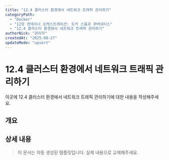```yaml
---
title: "12.4 클러스터 환경에서 네트워크 트래픽 관리하기"
categoryPath:
  - "Docker"
  - "12장 컨테이너 오케스트레이션: 도커 스웜과 쿠버네티스"
  - "12.4 클러스터 환경에서 네트워크 트래픽 관리하기"
authorNick: "관리자"
createdAt: "2025-08-27"
updateMode: "upsert"
---
```


# 12.4 클러스터 환경에서 네트워크 트래픽 관리하기

이곳에 12.4 클러스터 환경에서 네트워크 트래픽 관리하기에 대한 내용을 작성해주세요.

## 개요

<!-- 내용을 작성해주세요 -->

## 상세 내용

<!-- 내용을 작성해주세요 -->

> 이 문서는 자동 생성된 템플릿입니다. 실제 내용으로 교체해주세요.
